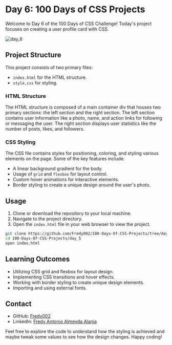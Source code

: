 # Day 6: 100 Days of CSS Projects

Welcome to Day 6 of the 100 Days of CSS Challenge! Today's project focuses on creating a user profile card with CSS.

![day_6](https://github.com/Fredy002/100-Days-Of-CSS-Projects/assets/104151778/285b1c97-6e3d-4947-8bb1-f4906a5ce9ba)

## Project Structure

This project consists of two primary files:

- `index.html` for the HTML structure.
- `style.css` for styling.

### HTML Structure

The HTML structure is composed of a main container div that houses two primary sections: the left section and the right section. The left section contains user information like a photo, name, and action links for following or messaging the user. The right section displays user statistics like the number of posts, likes, and followers.

### CSS Styling

The CSS file contains styles for positioning, coloring, and styling various elements on the page. Some of the key features include:

- A linear background gradient for the body.
- Usage of `grid` and `flexbox` for layout control.
- Custom hover animations for interactive elements.
- Border styling to create a unique design around the user's photo.

## Usage

1. Clone or download the repository to your local machine.
2. Navigate to the project directory.
3. Open the `index.html` file in your web browser to view the project.

```bash
git clone https://github.com/Fredy002/100-Days-Of-CSS-Projects/tree/day_6
cd 100-Days-Of-CSS-Projects/day_5
open index.html
````

## Learning Outcomes
- Utilizing CSS grid and flexbox for layout design.
- Implementing CSS transitions and hover effects.
- Working with border styling to create unique design elements.
- Importing and using external fonts.

## Contact

- GitHub: [Fredy002](https://github.com/Fredy002)
- LinkedIn: [Fredy Antonio Almeyda Alania](https://www.linkedin.com/in/fredy-antonio-almeyda-alania/)

Feel free to explore the code to understand how the styling is achieved and maybe tweak some values to see how the design changes. Happy coding!
